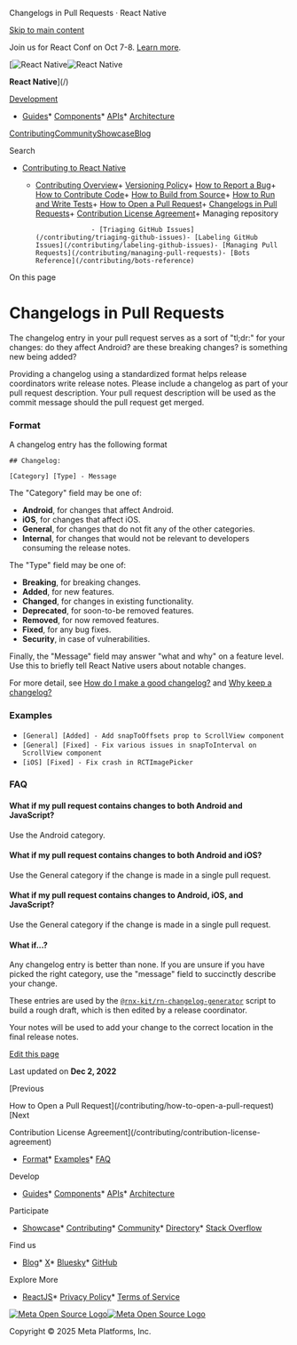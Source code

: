 Changelogs in Pull Requests · React Native

[Skip to main content](#__docusaurus_skipToContent_fallback)

Join us for React Conf on Oct 7-8. [Learn more](https://conf.react.dev).

[![React Native](/img/header_logo.svg)![React Native](/img/header_logo.svg)

**React Native**](/)

[Development](#)

* [Guides](/docs/getting-started)* [Components](/docs/components-and-apis)* [APIs](/docs/accessibilityinfo)* [Architecture](/architecture/overview)

[Contributing](/contributing/overview)[Community](/community/overview)[Showcase](/showcase)[Blog](/blog)

Search

* [Contributing to React Native](/contributing/overview)

  + [Contributing Overview](/contributing/overview)+ [Versioning Policy](/contributing/versioning-policy)+ [How to Report a Bug](/contributing/how-to-report-a-bug)+ [How to Contribute Code](/contributing/how-to-contribute-code)+ [How to Build from Source](/contributing/how-to-build-from-source)+ [How to Run and Write Tests](/contributing/how-to-run-and-write-tests)+ [How to Open a Pull Request](/contributing/how-to-open-a-pull-request)+ [Changelogs in Pull Requests](/contributing/changelogs-in-pull-requests)+ [Contribution License Agreement](/contributing/contribution-license-agreement)+ Managing repository

                      - [Triaging GitHub Issues](/contributing/triaging-github-issues)- [Labeling GitHub Issues](/contributing/labeling-github-issues)- [Managing Pull Requests](/contributing/managing-pull-requests)- [Bots Reference](/contributing/bots-reference)

On this page

Changelogs in Pull Requests
===========================

The changelog entry in your pull request serves as a sort of "tl;dr:" for your changes: do they affect Android? are these breaking changes? is something new being added?

Providing a changelog using a standardized format helps release coordinators write release notes. Please include a changelog as part of your pull request description. Your pull request description will be used as the commit message should the pull request get merged.

### Format[​](#format "Direct link to Format")

A changelog entry has the following format

```
## Changelog:  
  
[Category] [Type] - Message  

```

The "Category" field may be one of:

* **Android**, for changes that affect Android.
* **iOS**, for changes that affect iOS.
* **General**, for changes that do not fit any of the other categories.
* **Internal**, for changes that would not be relevant to developers consuming the release notes.

The "Type" field may be one of:

* **Breaking**, for breaking changes.
* **Added**, for new features.
* **Changed**, for changes in existing functionality.
* **Deprecated**, for soon-to-be removed features.
* **Removed**, for now removed features.
* **Fixed**, for any bug fixes.
* **Security**, in case of vulnerabilities.

Finally, the "Message" field may answer "what and why" on a feature level. Use this to briefly tell React Native users about notable changes.

For more detail, see [How do I make a good changelog?](https://keepachangelog.com/en/1.0.0/#how) and [Why keep a changelog?](https://keepachangelog.com/en/1.0.0/#why)

### Examples[​](#examples "Direct link to Examples")

* `[General] [Added] - Add snapToOffsets prop to ScrollView component`
* `[General] [Fixed] - Fix various issues in snapToInterval on ScrollView component`
* `[iOS] [Fixed] - Fix crash in RCTImagePicker`

### FAQ[​](#faq "Direct link to FAQ")

#### What if my pull request contains changes to both Android and JavaScript?[​](#what-if-my-pull-request-contains-changes-to-both-android-and-javascript "Direct link to What if my pull request contains changes to both Android and JavaScript?")

Use the Android category.

#### What if my pull request contains changes to both Android and iOS?[​](#what-if-my-pull-request-contains-changes-to-both-android-and-ios "Direct link to What if my pull request contains changes to both Android and iOS?")

Use the General category if the change is made in a single pull request.

#### What if my pull request contains changes to Android, iOS, and JavaScript?[​](#what-if-my-pull-request-contains-changes-to-android-ios-and-javascript "Direct link to What if my pull request contains changes to Android, iOS, and JavaScript?")

Use the General category if the change is made in a single pull request.

#### What if...?[​](#what-if "Direct link to What if...?")

Any changelog entry is better than none. If you are unsure if you have picked the right category, use the "message" field to succinctly describe your change.

These entries are used by the [`@rnx-kit/rn-changelog-generator`](https://github.com/microsoft/rnx-kit/tree/main/incubator/rn-changelog-generator) script to build a rough draft, which is then edited by a release coordinator.

Your notes will be used to add your change to the correct location in the final release notes.

[Edit this page](https://github.com/facebook/react-native-website/edit/main/docs/changelogs-in-pull-requests.md)

Last updated on **Dec 2, 2022**

[Previous

How to Open a Pull Request](/contributing/how-to-open-a-pull-request)[Next

Contribution License Agreement](/contributing/contribution-license-agreement)

* [Format](#format)* [Examples](#examples)* [FAQ](#faq)

Develop

* [Guides](/docs/getting-started)* [Components](/docs/components-and-apis)* [APIs](/docs/accessibilityinfo)* [Architecture](/architecture/overview)

Participate

* [Showcase](/showcase)* [Contributing](/contributing/overview)* [Community](/community/overview)* [Directory](https://reactnative.directory/)* [Stack Overflow](https://stackoverflow.com/questions/tagged/react-native)

Find us

* [Blog](/blog)* [X](https://x.com/reactnative)* [Bluesky](https://bsky.app/profile/reactnative.dev)* [GitHub](https://github.com/facebook/react-native)

Explore More

* [ReactJS](https://react.dev/)* [Privacy Policy](https://opensource.fb.com/legal/privacy/)* [Terms of Service](https://opensource.fb.com/legal/terms/)

[![Meta Open Source Logo](/img/oss_logo.svg)![Meta Open Source Logo](/img/oss_logo.svg)](https://opensource.fb.com/)

Copyright © 2025 Meta Platforms, Inc.